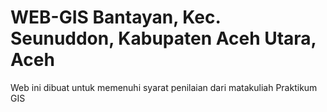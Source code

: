 # WEB-GIS Bantayan, Kec. Seunuddon, Kabupaten Aceh Utara, Aceh

Web ini dibuat untuk memenuhi syarat penilaian dari matakuliah Praktikum GIS
